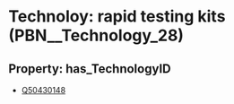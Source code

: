 # Technoloy: __rapid testing kits__ (PBN__Technology_28)

## Property: has_TechnologyID

* [Q50430148](Q50430148)

